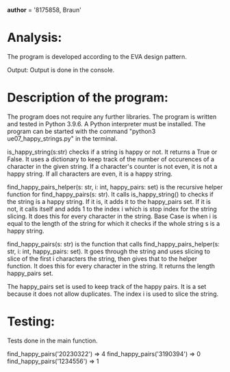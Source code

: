 __author__ = '8175858, Braun'

Analysis:
=========
The program is developed according to the EVA design pattern.

Output: Output is done in the console.

Description of the program:
===========================
The program does not require any further libraries.
The program is written and tested in Python 3.9.6. A Python interpreter must be installed.
The program can be started with the command "python3 ue07_happy_strings.py" in the terminal.

is_happy_string(s:str) checks if a string is happy or not. It returns a True or False. It uses a dictionary to keep track of the number of occurences of a character in the given string. If a character's counter is not even, it is not a happy string. If all characters are even, it is a happy string.

find_happy_pairs_helper(s: str, i: int, happy_pairs: set) is the recursive helper function for find_happy_pairs(s: str). It calls is_happy_string() to checks if the string is a happy string. If it is, it adds it to the happy_pairs set. If it is not, it calls itself and adds 1 to the index i which is stop index for the string slicing. It does this for every character in the string. Base Case is when i is equal to the length of the string for which it checks if the whole string s is a happy string.

find_happy_pairs(s: str) is the function that calls find_happy_pairs_helper(s: str, i: int, happy_pairs: set).
It goes through the string and uses slicing to slice of the first i characters the string, then gives that to the helper function. It does this for every character in the string. It returns the length happy_pairs set.

The happy_pairs set is used to keep track of the happy pairs. It is a set because it does not allow duplicates. The index i is used to slice the string. 

Testing:
========
Tests done in the main function.

find_happy_pairs('20230322') => 4
find_happy_pairs('3190394') => 0
find_happy_pairs('1234556') => 1
